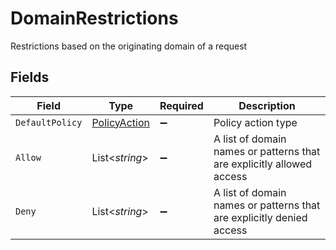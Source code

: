 # DomainRestrictions

Restrictions based on the originating domain of a request


## Fields

| Field                                                                 | Type                                                                  | Required                                                              | Description                                                           |
| --------------------------------------------------------------------- | --------------------------------------------------------------------- | --------------------------------------------------------------------- | --------------------------------------------------------------------- |
| `DefaultPolicy`                                                       | [PolicyAction](../../Models/Components/PolicyAction.md)               | :heavy_minus_sign:                                                    | Policy action type                                                    |
| `Allow`                                                               | List<*string*>                                                        | :heavy_minus_sign:                                                    | A list of domain names or patterns that are explicitly allowed access |
| `Deny`                                                                | List<*string*>                                                        | :heavy_minus_sign:                                                    | A list of domain names or patterns that are explicitly denied access  |